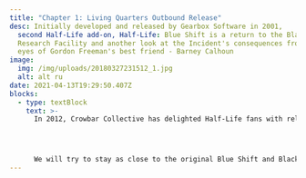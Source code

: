 ```yaml
---
title: "Chapter 1: Living Quarters Outbound Release"
desc: Initially developed and released by Gearbox Software in 2001,
  second Half-Life add-on, Half-Life: Blue Shift is a return to the Black Mesa
  Research Facility and another look at the Incident's consequences from the
  eyes of Gordon Freeman's best friend - Barney Calhoun
image:
  img: /img/uploads/20180327231512_1.jpg
  alt: alt ru
date: 2021-04-13T19:29:50.407Z
blocks:
  - type: textBlock
    text: >-
      In 2012, Crowbar Collective has delighted Half-Life fans with release of the magnificent Half-Life remake, but there are still no released remakes for addons.This is when we are coming in - HECU Collective are developing the Black Mesa: Blue Shift - a free remake with use of Black Mesa resources and style.




      We will try to stay as close to the original Blue Shift and Black Mesa as possible. Our mod will be releasing partially, chapter by chapter,so those who are not patient for the full release will finally have something to play
---
```

